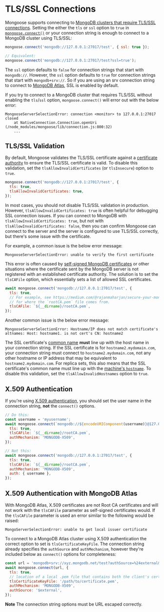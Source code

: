 # TLS/SSL Connections

Mongoose supports connecting to [MongoDB clusters that require TLS/SSL connections](https://www.mongodb.com/docs/manual/tutorial/configure-ssl/). Setting the either the `tls` or `ssl` option to `true` in [`mongoose.connect()`](../api/mongoose.html#mongoose_Mongoose-connect) or your connection string is enough to connect to a MongoDB cluster using TLS/SSL:

```javascript
mongoose.connect('mongodb://127.0.0.1:27017/test', { ssl: true });

// Equivalent:
mongoose.connect('mongodb://127.0.0.1:27017/test?ssl=true');
```

The `ssl` option defaults to `false` for connection strings that start with `mongodb://`. However,
the `ssl` option defaults to `true` for connection strings that start with `mongodb+srv://`. So if you are using an srv connection string to connect to [MongoDB Atlas](https://www.mongodb.com/cloud/atlas), SSL is enabled by default.

If you try to connect to a MongoDB cluster that requires TLS/SSL without enabling the `tls`/`ssl` option, `mongoose.connect()` will error out with the below error:

```no-highlight
MongooseServerSelectionError: connection <monitor> to 127.0.0.1:27017 closed
    at NativeConnection.Connection.openUri (/node_modules/mongoose/lib/connection.js:800:32)
    ...
```

## TLS/SSL Validation

By default, Mongoose validates the TLS/SSL certificate against a [certificate authority](https://en.wikipedia.org/wiki/Certificate_authority) to ensure the TLS/SSL certificate is valid. To disable this validation, set the `tlsAllowInvalidCertificates` (or `tlsInsecure`) option to `true`.

```javascript
mongoose.connect('mongodb://127.0.0.1:27017/test', {
  tls: true,
  tlsAllowInvalidCertificates: true,
});
```

In most cases, you should not disable TLS/SSL validation in production. However, `tlsAllowInvalidCertificates: true` is often helpful
for debugging SSL connection issues. If you can connect to MongoDB with `tlsAllowInvalidCertificates: true`, but not with
`tlsAllowInvalidCertificates: false`, then you can confirm Mongoose can connect to the server and the server is configured to use
TLS/SSL correctly, but there's some issue with the certificate.

For example, a common issue is the below error message:

```no-highlight
MongooseServerSelectionError: unable to verify the first certificate
```

This error is often caused by [self-signed MongoDB certificates](https://medium.com/@rajanmaharjan/secure-your-mongodb-connections-ssl-tls-92e2addb3c89) or other situations where the certificate sent by the MongoDB
server is not registered with an established certificate authority. The solution is to set the `tlsCAFile` option, which essentially sets a list of allowed SSL certificates.

```javascript
await mongoose.connect('mongodb://127.0.0.1:27017/test', {
  tls: true,
  // For example, see https://medium.com/@rajanmaharjan/secure-your-mongodb-connections-ssl-tls-92e2addb3c89
  // for where the `rootCA.pem` file comes from.
  tlsCAFile: `${__dirname}/rootCA.pem`,
});
```

Another common issue is the below error message:

```no-highlight
MongooseServerSelectionError: Hostname/IP does not match certificate's altnames: Host: hostname1. is not cert's CN: hostname2
```

The SSL certificate's [common name](https://knowledge.digicert.com/solution/SO7239.html) **must** line up with the host name
in your connection string. If the SSL certificate is for `hostname2.mydomain.com`, your connection string must connect to `hostname2.mydomain.com`, not any other hostname or IP address that may be equivalent to `hostname2.mydomain.com`. For replica sets, this also means that the SSL certificate's common name must line up with the [machine's `hostname`](../connections.html#replicaset-hostnames). To disable this validation, set the `tlsAllowInvalidHostnames` option to `true`.

## X.509 Authentication

If you're using [X.509 authentication](https://www.mongodb.com/docs/drivers/node/current/fundamentals/authentication/mechanisms/#x.509), you should set the user name in the connection string, **not** the `connect()` options.

```javascript
// Do this:
const username = 'myusername';
await mongoose.connect(`mongodb://${encodeURIComponent(username)}@127.0.0.1:27017/test`, {
  tls: true,
  tlsCAFile: `${__dirname}/rootCA.pem`,
  authMechanism: 'MONGODB-X509',
});

// Not this:
await mongoose.connect('mongodb://127.0.0.1:27017/test', {
  tls: true,
  tlsCAFile: `${__dirname}/rootCA.pem`,
  authMechanism: 'MONGODB-X509',
  auth: { username },
});
```

## X.509 Authentication with MongoDB Atlas

With MongoDB Atlas, X.509 certificates are not Root CA certificates and will not work with the `tlsCAFile` parameter as self-signed certificates would. If the `tlsCAFile` parameter is used an error similar to the following would be raised:

```no-highlight
MongoServerSelectionError: unable to get local issuer certificate
```

To connect to a MongoDB Atlas cluster using X.509 authentication the correct option to set is `tlsCertificateKeyFile`. The connection string already specifies the `authSource` and `authMechanism`, however they're included below as `connect()` options for completeness:

```javascript
const url = 'mongodb+srv://xyz.mongodb.net/test?authSource=%24external&authMechanism=MONGODB-X509';
await mongoose.connect(url, {
  tls: true,
  // location of a local .pem file that contains both the client's certificate and key
  tlsCertificateKeyFile: '/path/to/certificate.pem',
  authMechanism: 'MONGODB-X509',
  authSource: '$external',
});
```

**Note** The connection string options must be URL escaped correctly.
